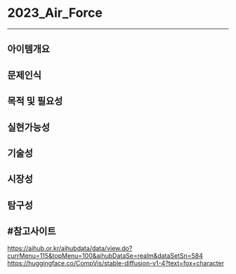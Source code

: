 # 2023_Air_Force
---
아이템개요
---
문제인식
---
목적 및 필요성
---
실현가능성
---
기술성
---
시장성
---
탐구성
---
#참고사이트
---
https://aihub.or.kr/aihubdata/data/view.do?currMenu=115&topMenu=100&aihubDataSe=realm&dataSetSn=584
https://huggingface.co/CompVis/stable-diffusion-v1-4?text=fox+character
